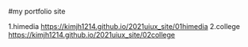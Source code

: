 #my portfolio site 

1.himedia https://kimjh1214.github.io/2021uiux_site/01himedia
2.college https://kimjh1214.github.io/2021uiux_site/02college
